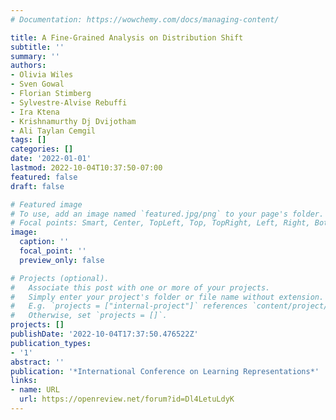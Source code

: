 ```yaml
---
# Documentation: https://wowchemy.com/docs/managing-content/

title: A Fine-Grained Analysis on Distribution Shift
subtitle: ''
summary: ''
authors:
- Olivia Wiles
- Sven Gowal
- Florian Stimberg
- Sylvestre-Alvise Rebuffi
- Ira Ktena
- Krishnamurthy Dj Dvijotham
- Ali Taylan Cemgil
tags: []
categories: []
date: '2022-01-01'
lastmod: 2022-10-04T10:37:50-07:00
featured: false
draft: false

# Featured image
# To use, add an image named `featured.jpg/png` to your page's folder.
# Focal points: Smart, Center, TopLeft, Top, TopRight, Left, Right, BottomLeft, Bottom, BottomRight.
image:
  caption: ''
  focal_point: ''
  preview_only: false

# Projects (optional).
#   Associate this post with one or more of your projects.
#   Simply enter your project's folder or file name without extension.
#   E.g. `projects = ["internal-project"]` references `content/project/deep-learning/index.md`.
#   Otherwise, set `projects = []`.
projects: []
publishDate: '2022-10-04T17:37:50.476522Z'
publication_types:
- '1'
abstract: ''
publication: '*International Conference on Learning Representations*'
links:
- name: URL
  url: https://openreview.net/forum?id=Dl4LetuLdyK
---
```

